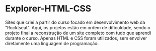 # Explorer-HTML-CSS
Sites que criei a partir do curso focado em desenvolvimento web da "Rocktseat". Aqui, os projetos estão em ordem de dificuldade, sendo o projeto final a reconstrução de um site completo com tudo que aprendi durante o curso. Apenas HTML e CSS foram utilizados, sem envolver diretamente uma linguagem de programação.
